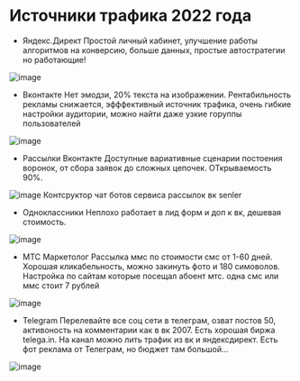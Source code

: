 # Источники трафика 2022 года

* Яндекс.Директ
 Простой личный кабинет, улучшение работы алгоритмов на конверсию, больше данных, простые автостратегии но работающие!
 
![image](https://user-images.githubusercontent.com/108777771/218249136-f575ff58-e7ad-4a7e-a15c-8d7420ee6fb0.png)

* Вконтакте
Нет эмодзи, 20% текста на изображении. Рентабильность рекламы снижается, эфффективный источник трафика, очень гибкие настройки аудитории, можно найти даже узкие горуппы пользователей  

![image](https://user-images.githubusercontent.com/108777771/218249894-008c81ba-5511-46ec-b628-2106838dffa3.png)

* Рассылки Вконтакте
Доступные вариативные сценарии постоения воронок, от сбора заявок до сложных цепочек. ОТкрываемость 90%.

![image](https://user-images.githubusercontent.com/108777771/218250108-a524b51e-7a61-4950-8670-48134d651a1f.png)
Контсруктор чат ботов сервиса рассылок вк senler

* Одноклассники
Неплохо работает в лид форм и доп к вк, дешевая стоимость.

![image](https://user-images.githubusercontent.com/108777771/218250564-6b86326c-774e-4ca0-a627-ec7167d481ef.png)

* МТС Маркетолог
Рассылка ммс по стоимости смс от 1-60 дней. Хорошая кликабельность, можно закинуть фото и 180 симоволов. Настройка по сайтам которые посещал абоент мтс. одна смс или ммс стоит 7 рублей 

![image](https://user-images.githubusercontent.com/108777771/218250666-9c9ccb6c-9423-43ae-b75f-1c69c8690c30.png)

*  Telegram
Перелевайте все соц сети в телеграм, озват постов 50, активоность на комментарии как в вк 2007.
Есть хорошая биржа telega.in. На канал можно лить трафик из вк и яндексдирект. Есть фот реклама от Телеграм, но бюджет там большой...

![image](https://user-images.githubusercontent.com/108777771/218251127-27eaa6fd-d758-4c82-b2bd-af6fadfd0cf6.png)

